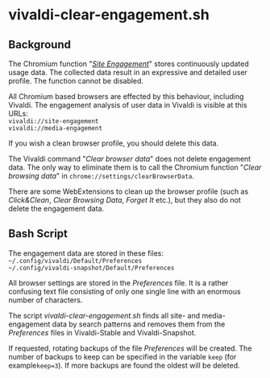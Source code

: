 # vivaldi-clear-engagement.sh

## Background
The Chromium function "*[Site Engagement](https://www.chromium.org/developers/design-documents/site-engagement)*" stores continuously updated usage data. The collected data result in an expressive and detailed user profile. The function cannot be disabled.

All Chromium based browsers are effected by this behaviour, including Vivaldi. The engagement analysis of user data in Vivaldi is visible at this URLs:<br/>
`vivaldi://site-engagement`<br/>
`vivaldi://media-engagement`

If you wish a clean browser profile, you should delete this data.

The Vivaldi command "*Clear browser data*" does not delete engagement data. The only way to eliminate them is to call the Chromium function "*Clear browsing data*" in `chrome://settings/clearBrowserData`.

There are some WebExtensions to clean up the browser profile (such as *Click&Clean*, *Clear Browsing Data*, *Forget It* etc.), but they also do not delete the engagement data.

## Bash Script
The engagement data are stored in these files:<br/>
`~/.config/vivaldi/Default/Preferences`<br/>
`~/.config/vivaldi-snapshot/Default/Preferences`

All browser settings are stored in the *Preferences* file. It is a rather confusing text file consisting of only one single line with an enormous number of characters.

The script *vivaldi-clear-engagement.sh* finds all site- and media-engagement data by search patterns and removes them from the *Preferences* files in Vivaldi-Stable and Vivaldi-Snapshot.

If requested, rotating backups of the file *Preferences* will be created. The number of backups to keep can be specified in the variable `keep` (for example`keep=3`). If more backups are found the oldest will be deleted.
